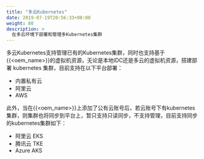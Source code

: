 ```yaml
---
title: "多云Kubernetes"
date: 2019-07-19T20:56:33+08:00
weight: 80
description: >
  在多云环境下部署和管理多Kubernetes集群
---
```


多云Kubernetes支持管理已有的Kubernetes集群，同时也支持基于{{<oem_name>}}的虚拟机资源，无论是本地IDC还是多云的虚拟机资源，搭建部署 kubernetes 集群，目前支持在以下平台部署：

- 内置私有云
- 阿里云
- AWS

此外，当在{{<oem_name>}}上添加了公有云账号后，若云账号下有kubernetes集群，则集群也将同步到平台上，暂只支持只读同步，不支持管理，目前支持同步的kubernetes集群如下：

- 阿里云 EKS
- 腾讯云 TKE
- Azure AKS
